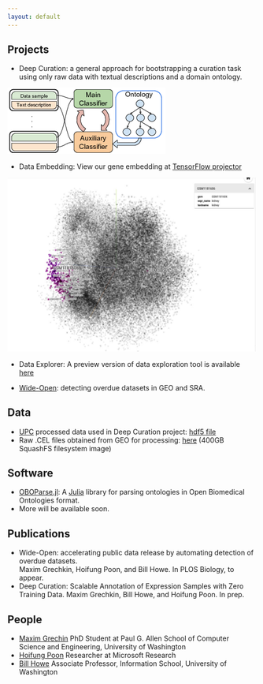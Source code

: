 ```yaml
---
layout: default
---
```


## Projects
* Deep Curation: a general approach for bootstrapping a curation task using only raw data with textual descriptions and a domain ontology.

![](DeepCurationDiagram.png)

* Data Embedding: View our gene embedding at [TensorFlow projector](http://projector.tensorflow.org/?config=http://homes.cs.washington.edu/~grechkin/proj/proj_scan_pca.json)

![](projector2.jpg)

* Data Explorer: A preview version of data exploration tool is available [here](https://homes.cs.washington.edu/~grechkin/metageo/ver2/)

* [Wide-Open](https://wideopen.github.io/datawatch/): detecting overdue datasets in GEO and SRA.

## Data
* [UPC](https://upc) processed data used in Deep Curation project: [hdf5 file](https://drive.google.com/file/d/0B9HcMitQmCtjSDQ3WWdIX1luaEE/view?usp=sharing)
* Raw .CEL files obtained from GEO for processing: [here](https://drive.google.com/file/d/0B9HcMitQmCtjOTN1T3dWS3VpdlE/view?usp=sharing) (400GB SquashFS filesystem image)

## Software
* [OBOParse.jl](https://github.com/maximsch2/OBOParse.jl): A [Julia](https://julialang.org) library for parsing ontologies in Open Biomedical Ontologies format.
* More will be available soon.


## Publications
* Wide-Open: accelerating public data release by automating detection of overdue datasets.  
Maxim Grechkin, Hoifung Poon, and Bill Howe.
In PLOS Biology, to appear.
* Deep Curation: Scalable Annotation of Expression Samples with Zero Training Data.
Maxim Grechkin, Bill Howe, and Hoifung Poon.
In prep.


## People
* [Maxim Grechin](https://homes.cs.washington.edu/~grechkin/)
  PhD Student at Paul G. Allen School of Computer Science and Engineering, University of Washington
* [Hoifung Poon](https://www.microsoft.com/en-us/research/people/hoifung/)
  Researcher at Microsoft Research
* [Bill Howe](https://faculty.washington.edu/billhowe/)
  Associate Professor, Information School, University of Washington
